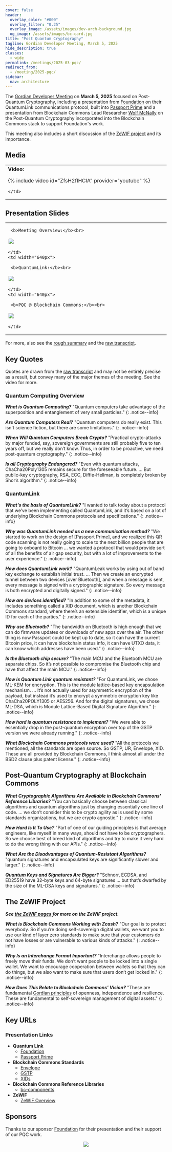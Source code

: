 ```yaml
---
cover: false
header:
  overlay_color: "#000"
  overlay_filter: "0.25"
  overlay_image: /assets/images/dev-arch-background.jpg
  og_image: /assets/images/bc-card.jpg
title: "Post Quantum Cryptography"
tagline: Gordian Developer Meeting, March 5, 2025
hide_description: true
classes:
  - wide
permalink: /meetings/2025-03-pqc/
redirect_from:
  - /meeting/2025-pqc/
sidebar:
  nav: architecture
---
```


The [Gordian Developer Meeting](https://www.blockchaincommons.com/subscribe/#gordian-developers) on **March 5, 2025** focused on Post-Quantum Cryptography, including a presentation from [Foundation](https://foundation.xyz/) on their QuantumLink communications protocol, built into [Passport Prime](https://foundation.xyz/buy-passport-prime/) and a presentation from Blockchain Commons Lead Researcher [Wolf McNally](https://wolfmcnally.com/) on the Post-Quantum Cryptography incorporated into the Blockchain Commons stack to support Foundation's work.

This meeting also includes a short discussion of the [ZeWIF project](/chains/zcash/zewif) and its importance.

## Media

<table width="100%">
  <tr>
    <td width="640px">
      <b>Video:</b>

{% include video id="ZfsH2fIHCIA" provider="youtube" %}

    </td>
  </tr>
</table>

## Presentation Slides

<table width="100%">
  <tr>
    <td width="640px">

     <b>Meeting Overview:</b><br>

<a href="/assets/pdfs/202503-pqc-overview.pdf"><img src="/assets/pdfs/202503-pqc-overview.jpg" style="border:2px solid white"></a>

    </td>
    <td width="640px">

     <b>QuantumLink:</b><br>

<a href="/assets/pdfs/202503-quantumlink.pdf"><img src="/assets/pdfs/202503-quantumlink.jpg" style="border:2px solid white"></a>

    </td>
    <td width="640px">

     <b>PQC @ Blockchain Commons:</b><br>

<a href="/assets/pdfs/202503-pqc-bc.pdf"><img src="/assets/pdfs/202503-pqc-bc.jpg" style="border:2px solid white"></a>

    </td>
  </tr>
</table>

For more, also see the [rough summary](/meeting/2025-pqc/summary/) and the [raw transcript](/meeting/2025-pqc/transcript/).

## Key Quotes

Quotes are drawn from the [raw transcript](/meeting/2025-pqc/transcript/) and may not be entirely precise as a result, but convey many of the major themes of the meeting. See the video for more.

### Quantum Computing Overview

***What is Quantum Computing?*** "Quantum computers take advantage of the superposition and entanglement of very small particles."
{: .notice--info}

***Are Quantum Computers Real?*** "Quantum computers do really exist. This isn't science fiction, but there are some limitations."
{: .notice--info}

***When Will Quantum Computers Break Crypto?*** "Practical crypto-attacks by major funded, say, sovereign governments are still probably five to ten years off, but we really don’t know. Thus, in order to be proactive, we need post-quantum cryptography."
{: .notice--info}

***Is all Cryptography Endangered?*** "Even with quantum attacks, ChaCha20Poly1305 remains secure for the foreseeable future. ... But public-key cryptography, RSA, ECC, Diffie-Hellman, is completely broken by Shor’s algorithm."
{: .notice--info}

### QuantumLink

***What's the basis of QuantumLink?*** "I wanted to talk today about a protocol that we’ve been implementing called QuantumLink, and it’s based on a lot of underlying Blockchain Commons protocols and specifications."
{: .notice--info}

***Why was QuantumLink needed as a new communication method?*** "We started to work on the design of [Passport Prime], and we realized this QR code scanning is not really going to scale to the next billion people that are going to onboard to Bitcoin ... we wanted a protocol that would provide sort of all the benefits of air gap security, but with a lot of improvements to the user experience."
{: .notice--info}

***How does QuantumLink work?*** "QuantumLeak works by using out of band key exchange to establish initial trust. ... Then we create an encrypted tunnel between two devices [over Bluetooth], and when a message is sent, every message is signed with a cryptographic signature. So every message is both encrypted and digitally signed."
{: .notice--info}

***How are devices identified?*** "In addition to some of the metadata, it includes something called a XID document, which is another Blockchain Commons standard, where there’s an extensible identifier, which is a unique ID for each of the parties."
{: .notice--info}

***Why use Bluetooth?*** "The bandwidth on Bluetooth is high enough that we can do firmware updates or downloads of new apps over the air. The other thing is now Passport could be kept up to date, so it can have the current Bitcoin price, it can have blockchain status info, it can have UTXO data, it can know which addresses have been used."
{: .notice--info}

***Is the Bluetooth chip secure?*** "The main MCU and the Bluetooth MCU are separate chips. So it’s not possible to compromise the Bluetooth chip and have that affect the main MCU."
{: .notice--info}

***How is Quantum Link quantum resistant?*** "For QuantumLink, we chose ML-KEM for encryption. This is the module lattice-based key encapsulation mechanism. ... It’s not actually used for asymmetric encryption of the payload, but instead it’s used to encrypt a symmetric encryption key like ChaCha20POLY1305 or AES256. And for the digital signatures, we chose ML-DSA, which is Module Lattice-Based Digital Signature Algorithm."
{: .notice--info}

***How hard is quantum resistance to implement?*** "We were able to essentially drop in the post-quantum encryption over top of the GSTP version we were already running."
{: .notice--info}

***What Blockchain Commons protocols were used?*** "All the protocols we mentioned, all the standards are open source. So GSTP, UR, Envelope, XID. These are all provided by Blockchain Commons, I think almost all under the BSD2 clause plus patent license."
{: .notice--info}

## Post-Quantum Cryptography at Blockchain Commons

***What Cryptographic Algorithms Are Available in Blockchain Commons' Reference Libraries?*** "You can basically choose between classical algorithms and quantum algorithms just by changing essentially one line of code. ... we don’t consider this to be crypto agility as is used by some standards organizations, but we are crypto agnostic."
{: .notice--info}

***How Hard Is It To Use?*** "Part of one of our guiding principles is that average engineers, like myself in many ways, should not have to be cryptographers. So we choose best of breed kind of algorithms and try to make it very hard to do the wrong thing with our APIs."
{: .notice--info}

***What Are the Disadvantages of Quantum-Resistant Algorithms?*** "quantum signatures and encapsulated keys are significantly slower and larger."
{: .notice--info}

***Quantum Keys and Signatures Are Bigger?*** "Schnorr, ECDSA, and ED25519 have 32-byte keys and 64-byte signatures ... but that’s dwarfed by the size of the ML-DSA keys and signatures."
{: .notice--info}

## The ZeWIF Project

***See [the ZeWIF pages](/chain/zcash/zewif/) for more on the ZeWIF project.***

***What is Blockchain Commons Working with Zcash?*** "Our goal is to protect everybody. So if you’re doing self-sovereign digital wallets, we want you to use our kind of layer zero standards to make sure that your customers do not have losses or are vulnerable to various kinds of attacks."
{: .notice--info}

***Why Is an Interchange Format Important?*** "Interchange allows people to freely move their funds. We don’t want people to be locked into a single wallet. We want to encourage cooperation between wallets so that they can do things, but we also want to make sure that users don’t get locked in."
{: .notice--info}

***How Does This Relate to Blockchain Commons' Vision?*** "These are fundamental [Gordian principles](https://developer.blockchaincommons.com/principles/) of openness, independence and resilience. These are fundamental to self-sovereign management of digital assets."
{: .notice--info}

## Key URLs

### Presentation Links

* **Quantum Link**
   * [Foundation](https://foundation.xyz/)
   * [Passport Prime](https://foundation.xyz/buy-passport-prime/)
* **Blockchain Commons Standards**
   * [Envelope](/envelope/)
   * [GSTP](/envelope/gstp/)
   * [XIDs](/xid/)
* **Blockchain Commons Reference Libraries**
   * [bc-components](https://github.com/BlockchainCommons/bc-components-rust)
* **ZeWIF**
   * [ZeWIF Overview](/chains/zcash/zewif/)

## Sponsors

Thanks to our sponsor [Foundation](https://foundation.xyz/) for their presentation and their support of our PQC work.

<center><a href="https://foundation.xyz//"><img src="https://www.blockchaincommons.com/images/sponsors/foundation-logo-black.png"></a></center>

